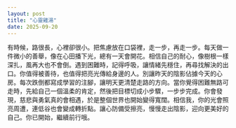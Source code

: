 ```yaml
---
layout: post
title: "心靈雞湯"
date: 2025-09-20
---
```


有時候，路很長，心裡卻很小。把焦慮放在口袋裡，走一步，再走一步。每天做一件微小的善舉，像在心田播下光，總有一天會開花。相信自己的耐心，像樹根一樣深扎，風再大也不會倒。遇到困難時，記得呼吸，讓情緒先穩住，再尋找解決的出口。你值得被善待，也值得把亮光傳給身邊的人。別讓昨天的陰影佔據今天的心房。每次跌倒都寫成學習的注腳，讓明天更清楚走路的方向。當你覺得困難無路可走時，先給自己一個溫柔的肯定，然後把目標切成小步驟，一步步完成。你會發現，慈悲與勇氣真的會相遇，於是整個世界也開始變得寬闊。相信我，你的光會照亮周遭，連低谷也會變成轉折點。讓心防備受擦亮，慢慢走出陰影，迎向更美好的自己。你已開始，繼續前行哦。